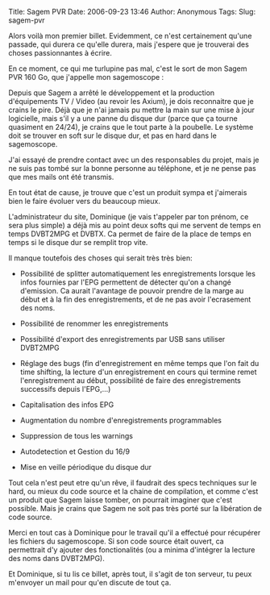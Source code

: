 Title: Sagem PVR
Date: 2006-09-23 13:46
Author: Anonymous
Tags: 
Slug: sagem-pvr

Alors voilà mon premier billet. Evidemment, ce n'est certainement qu'une
passade, qui durera ce qu'elle durera, mais j'espere que je trouverai
des choses passionnantes à écrire.

En ce moment, ce qui me turlupine pas mal, c'est le sort de mon Sagem
PVR 160 Go, que j'appelle mon sagemoscope :  

Depuis que Sagem a arrêté le développement et la production
d'équipements TV / Video (au revoir les Axium), je dois reconnaitre que
je crains le pire. Déjà que je n'ai jamais pu mettre la main sur une
mise à jour logicielle, mais s'il y a une panne du disque dur (parce que
ça tourne quasiment en 24/24), je crains que le tout parte à la
poubelle. Le système doit se trouver en soft sur le disque dur, et pas
en hard dans le sagemoscope.

J'ai essayé de prendre contact avec un des responsables du projet, mais
je ne suis pas tombé sur la bonne personne au téléphone, et je ne pense
pas que mes mails ont été transmis.

En tout état de cause, je trouve que c'est un produit sympa et
j'aimerais bien le faire évoluer vers du beaucoup mieux.

L'administrateur du site, Dominique (je vais t'appeler par ton prénom,
ce sera plus simple) a déjà mis au point deux softs qui me servent de
temps en temps DVBT2MPG et DVBTX. Ca permet de faire de la place de
temps en temps si le disque dur se remplit trop vite.

Il manque toutefois des choses qui serait très très bien:  

- Possibilité de splitter automatiquement les enregistrements lorsque
les infos fournies par l'EPG permettent de détecter qu'on a changé
d'emission. Ca aurait l'avantage de pouvoir prendre de la marge au début
et à la fin des enregistrements, et de ne pas avoir l'ecrasement des
noms.  

- Possibilité de renommer les enregistrements  

- Possibilité d'export des enregistrements par USB sans utiliser
DVBT2MPG  

- Réglage des bugs (fin d'enregistrement en même temps que l'on fait du
time shifting, la lecture d'un enregistrement en cours qui termine remet
l'enregistrement au début, possibilité de faire des enregistrements
successifs depuis l'EPG,...)  

- Capitalisation des infos EPG  

- Augmentation du nombre d'enregistrements programmables  

- Suppression de tous les warnings  

- Autodetection et Gestion du 16/9  

- Mise en veille périodique du disque dur

Tout cela n'est peut etre qu'un rêve, il faudrait des specs techniques
sur le hard, ou mieux du code source et la chaine de compilation, et
comme c'est un produit que Sagem laisse tomber, on pourrait imaginer que
c'est possible. Mais je crains que Sagem ne soit pas très porté sur la
libération de code source.

Merci en tout cas à Dominique pour le travail qu'il a effectué pour
récupérer les fichiers du sagemoscope. Si son code source était ouvert,
ca permettrait d'y ajouter des fonctionalités (ou a minima d'intégrer la
lecture des noms dans DVBT2MPG).

Et Dominique, si tu lis ce billet, après tout, il s'agit de ton serveur,
tu peux m'envoyer un mail pour qu'en discute de tout ça.


